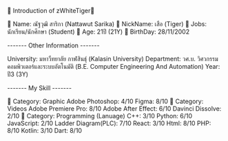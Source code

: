 🐅 Introduction of zWhiteTiger🐯

🦁 Name: ณัฐวุฒิ สาริกา (Nattawut Sarika)
🐯 NickName: เสือ (Tiger)
🔖 Jobs: นักเรียน/นักศึกษา (Student)
🎂 Age: 21ปี (21Y)
📆 BirthDay: 28/11/2002

------- Other Information -------

University: มหาวืทยาลัย กาฬสินธุ์ (Kalasin University)
Department: วศ.บ. วิศวกรรมคอมพิวเตอร์และระบบอัตโนมัติ (B.E. Computer Engineering And Automation)
Year: ปี3 (3Y)

------- My Skill -------

🚀 Category: Graphic
  Adobe Photoshop: 4/10
  Figma: 8/10
🚀 Category: Videos
  Adobe Premiere Pro: 8/10
  Adobe After Effect: 6/10
  Davinci Dissolve: 2/10
🚀 Category: Programming (Lanuage)
  C++: 3/10
  Python: 6/10
  JavaScript: 2/10
  Ladder Diagram(PLC): 7/10
  React: 3/10
  Html: 8/10
  PHP: 8/10
  Kotlin: 3/10
  Dart: 8/10
